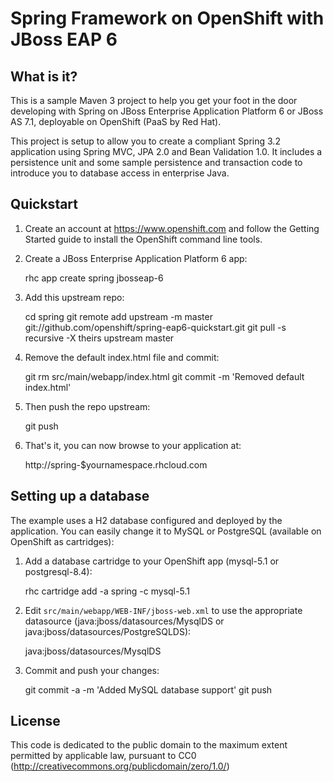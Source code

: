 Spring Framework on OpenShift with JBoss EAP 6
==============================================

What is it?
-----------

This is a sample Maven 3 project to help you get your foot in the door developing with Spring on JBoss Enterprise Application Platform 6 or JBoss AS 7.1, deployable on OpenShift (PaaS by Red Hat).

This project is setup to allow you to create a compliant Spring 3.2 application using Spring MVC, JPA 2.0 and Bean Validation 1.0. It includes a persistence unit and some sample persistence and transaction code to introduce you to database access in enterprise Java. 

Quickstart
----------

1) Create an account at https://www.openshift.com and follow the Getting Started guide to install the OpenShift command line tools.

2) Create a JBoss Enterprise Application Platform 6 app:

    rhc app create spring jbosseap-6

3) Add this upstream repo:

    cd spring
    git remote add upstream -m master git://github.com/openshift/spring-eap6-quickstart.git
    git pull -s recursive -X theirs upstream master

4) Remove the default index.html file and commit:

    git rm src/main/webapp/index.html
    git commit -m 'Removed default index.html'

5) Then push the repo upstream:

    git push

6) That's it, you can now browse to your application at:

    http://spring-$yournamespace.rhcloud.com

Setting up a database
---------------------

The example uses a H2 database configured and deployed by the application. You can easily change it to MySQL or PostgreSQL (available on OpenShift as cartridges):

1) Add a database cartridge to your OpenShift app (mysql-5.1 or postgresql-8.4):

    rhc cartridge add -a spring -c mysql-5.1

2) Edit `src/main/webapp/WEB-INF/jboss-web.xml` to use the appropriate datasource (java:jboss/datasources/MysqlDS or java:jboss/datasources/PostgreSQLDS):

    <jndi-name>java:jboss/datasources/MysqlDS</jndi-name>

3) Commit and push your changes:

    git commit -a -m 'Added MySQL database support'
    git push

License
-------

This code is dedicated to the public domain to the maximum extent permitted by applicable law, pursuant to CC0 (http://creativecommons.org/publicdomain/zero/1.0/)
